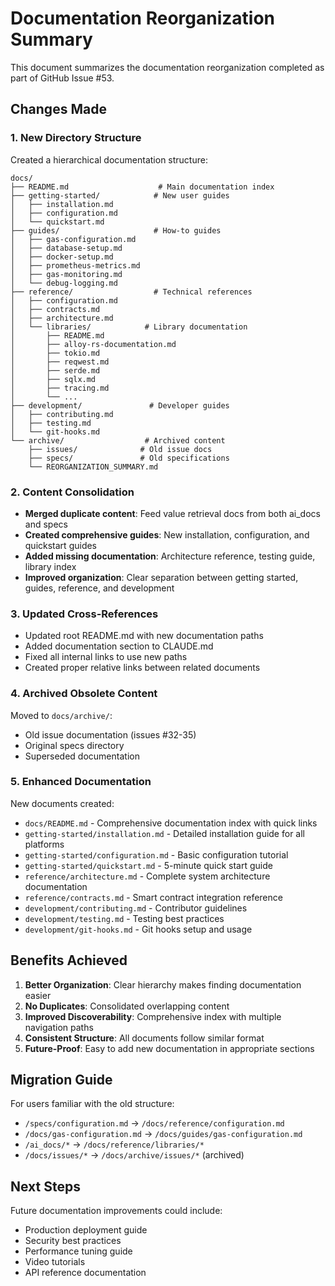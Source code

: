 # Documentation Reorganization Summary

This document summarizes the documentation reorganization completed as part of GitHub Issue #53.

## Changes Made

### 1. New Directory Structure

Created a hierarchical documentation structure:

```
docs/
├── README.md                    # Main documentation index
├── getting-started/            # New user guides
│   ├── installation.md         
│   ├── configuration.md        
│   └── quickstart.md          
├── guides/                     # How-to guides
│   ├── gas-configuration.md   
│   ├── database-setup.md      
│   ├── docker-setup.md        
│   ├── prometheus-metrics.md  
│   ├── gas-monitoring.md      
│   └── debug-logging.md       
├── reference/                  # Technical references
│   ├── configuration.md       
│   ├── contracts.md          
│   ├── architecture.md       
│   └── libraries/            # Library documentation
│       ├── README.md
│       ├── alloy-rs-documentation.md
│       ├── tokio.md
│       ├── reqwest.md
│       ├── serde.md
│       ├── sqlx.md
│       ├── tracing.md
│       └── ...
├── development/               # Developer guides
│   ├── contributing.md       
│   ├── testing.md           
│   └── git-hooks.md         
└── archive/                  # Archived content
    ├── issues/              # Old issue docs
    ├── specs/               # Old specifications
    └── REORGANIZATION_SUMMARY.md
```

### 2. Content Consolidation

- **Merged duplicate content**: Feed value retrieval docs from both ai_docs and specs
- **Created comprehensive guides**: New installation, configuration, and quickstart guides
- **Added missing documentation**: Architecture reference, testing guide, library index
- **Improved organization**: Clear separation between getting started, guides, reference, and development

### 3. Updated Cross-References

- Updated root README.md with new documentation paths
- Added documentation section to CLAUDE.md
- Fixed all internal links to use new paths
- Created proper relative links between related documents

### 4. Archived Obsolete Content

Moved to `docs/archive/`:
- Old issue documentation (issues #32-35)
- Original specs directory
- Superseded documentation

### 5. Enhanced Documentation

New documents created:
- `docs/README.md` - Comprehensive documentation index with quick links
- `getting-started/installation.md` - Detailed installation guide for all platforms
- `getting-started/configuration.md` - Basic configuration tutorial
- `getting-started/quickstart.md` - 5-minute quick start guide
- `reference/architecture.md` - Complete system architecture documentation
- `reference/contracts.md` - Smart contract integration reference
- `development/contributing.md` - Contributor guidelines
- `development/testing.md` - Testing best practices
- `development/git-hooks.md` - Git hooks setup and usage

## Benefits Achieved

1. **Better Organization**: Clear hierarchy makes finding documentation easier
2. **No Duplicates**: Consolidated overlapping content
3. **Improved Discoverability**: Comprehensive index with multiple navigation paths
4. **Consistent Structure**: All documents follow similar format
5. **Future-Proof**: Easy to add new documentation in appropriate sections

## Migration Guide

For users familiar with the old structure:
- `/specs/configuration.md` → `/docs/reference/configuration.md`
- `/docs/gas-configuration.md` → `/docs/guides/gas-configuration.md`
- `/ai_docs/*` → `/docs/reference/libraries/*`
- `/docs/issues/*` → `/docs/archive/issues/*` (archived)

## Next Steps

Future documentation improvements could include:
- Production deployment guide
- Security best practices
- Performance tuning guide
- Video tutorials
- API reference documentation